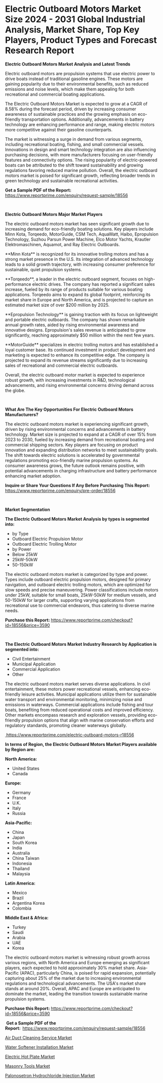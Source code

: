 <p><h1>Electric Outboard Motors Market Size 2024 - 2031 Global Industrial Analysis, Market Share, Top Key Players, Product Types and Forecast Research Report</h1></p><p><strong>Electric Outboard Motors Market Analysis and Latest Trends</strong></p>
<p><p>Electric outboard motors are propulsion systems that use electric power to drive boats instead of traditional gasoline engines. These motors are gaining popularity due to their environmental benefits, such as reduced emissions and noise levels, which make them appealing for both recreational and commercial boating applications. </p><p>The Electric Outboard Motors Market is expected to grow at a CAGR of 8.58% during the forecast period, driven by increasing consumer awareness of sustainable practices and the growing emphasis on eco-friendly transportation options. Additionally, advancements in battery technology are enhancing performance and range, making electric motors more competitive against their gasoline counterparts. </p><p>The market is witnessing a surge in demand from various segments, including recreational boating, fishing, and small commercial vessels. Innovations in design and smart technology integration are also influencing purchasing decisions, with more manufacturers focusing on user-friendly features and connectivity options. The rising popularity of electric-powered boats can be attributed to the shift toward sustainability and growing regulations favoring reduced marine pollution. Overall, the electric outboard motors market is poised for significant growth, reflecting broader trends in green technology and sustainable recreational activities.</p></p>
<p><strong>Get a Sample PDF of the Report:&nbsp;</strong> <a href="https://www.reportprime.com/enquiry/request-sample/18556?utm_campaign=16&utm_medium=2&utm_source=Github&utm_content=ia&utm_term=21112024&utm_id=electric-outboard-motors">https://www.reportprime.com/enquiry/request-sample/18556</a></p>
<p>&nbsp;</p>
<p><strong>Electric Outboard Motors Major Market Players</strong></p>
<p><p>The electric outboard motors market has seen significant growth due to increasing demand for eco-friendly boating solutions. Key players include Minn Kota, Torqeedo, MotorGuide, CSM Tech, AquaWatt, Haibo, Epropulsion Technology, Suzhou Parsun Power Machine, Elco Motor Yachts, Krautler Elektromaschinen, Aquamot, and Ray Electric Outboards.</p><p>**Minn Kota** is recognized for its innovative trolling motors and has a strong market presence in the U.S. Its integration of advanced technology leads to a solid growth trajectory, with increasing consumer preference for sustainable, quiet propulsion systems.</p><p>**Torqeedo**, a leader in the electric outboard segment, focuses on high-performance electric drives. The company has reported a significant sales increase, fueled by its range of products suitable for various boating applications. Torqeedo aims to expand its global footprint, reinforcing its market share in Europe and North America, and is projected to capture an estimated market size of over $200 million by 2025.</p><p>**Epropulsion Technology** is gaining traction with its focus on lightweight and portable electric outboards. The company has shown remarkable annual growth rates, aided by rising environmental awareness and innovative designs. Epropulsion's sales revenue is anticipated to grow significantly, reaching approximately $50 million within the next few years.</p><p>**MotorGuide** specializes in electric trolling motors and has established a loyal customer base. Its continued investment in product development and marketing is expected to enhance its competitive edge. The company is projected to expand its revenue streams significantly due to increasing sales of recreational and commercial electric outboards.</p><p>Overall, the electric outboard motor market is expected to experience robust growth, with increasing investments in R&D, technological advancements, and rising environmental concerns driving demand across the globe.</p></p>
<p>&nbsp;</p>
<p><strong>What Are The Key Opportunities For Electric Outboard Motors Manufacturers?</strong></p>
<p><p>The electric outboard motors market is experiencing significant growth, driven by rising environmental concerns and advancements in battery technology. Market size is projected to expand at a CAGR of over 15% from 2023 to 2030, fueled by increasing demand from recreational boating and commercial shipping sectors. Key players are focusing on product innovation and expanding distribution networks to meet sustainability goals. The shift towards electric solutions is accelerated by governmental regulations promoting eco-friendly marine propulsion systems. As consumer awareness grows, the future outlook remains positive, with potential advancements in charging infrastructure and battery performance enhancing market adoption.</p></p>
<p><strong>Inquire or Share Your Questions If Any Before Purchasing This Report:</strong> <a href="https://www.reportprime.com/enquiry/pre-order/18556?utm_campaign=16&utm_medium=2&utm_source=Github&utm_content=ia&utm_term=21112024&utm_id=electric-outboard-motors">https://www.reportprime.com/enquiry/pre-order/18556</a></p>
<p>&nbsp;</p>
<p><strong>Market Segmentation</strong></p>
<p><strong>The Electric Outboard Motors Market Analysis by types is segmented into:</strong></p>
<p><ul><li>by Type</li><li>Outboard Electric Propulsion Motor</li><li>Outboard Electric Trolling Motor</li><li>by Power</li><li>Below 25kW</li><li>25kW-50kW</li><li>50-150kW</li></ul></p>
<p><p>The electric outboard motors market is categorized by type and power. Types include outboard electric propulsion motors, designed for primary navigation, and outboard electric trolling motors, which are optimized for slow speeds and precise maneuvering. Power classifications include motors under 25kW, suitable for small boats, 25kW-50kW for medium vessels, and 50-150kW for larger crafts, supporting varying applications from recreational use to commercial endeavors, thus catering to diverse marine needs.</p></p>
<p><strong>Purchase this Report:&nbsp;</strong><a href="https://www.reportprime.com/checkout?id=18556&price=3590&utm_campaign=16&utm_medium=2&utm_source=Github&utm_content=ia&utm_term=21112024&utm_id=electric-outboard-motors">https://www.reportprime.com/checkout?id=18556&price=3590</a></p>
<p>&nbsp;</p>
<p><strong>The Electric Outboard Motors Market Industry Research by Application is segmented into:</strong></p>
<p><ul><li>Civil Entertainment</li><li>Municipal Application</li><li>Commercial Application</li><li>Other</li></ul></p>
<p><p>The electric outboard motors market serves diverse applications. In civil entertainment, these motors power recreational vessels, enhancing eco-friendly leisure activities. Municipal applications utilize them for sustainable water transport and environmental monitoring, minimizing noise and emissions in waterways. Commercial applications include fishing and tour boats, benefiting from reduced operational costs and improved efficiency. Other markets encompass research and exploration vessels, providing eco-friendly propulsion options that align with marine conservation efforts and regulatory standards, promoting cleaner waterways globally.</p></p>
<p><a href="https://www.reportprime.com/electric-outboard-motors-r18556?utm_campaign=16&utm_medium=2&utm_source=Github&utm_content=ia&utm_term=21112024&utm_id=electric-outboard-motors">&nbsp;https://www.reportprime.com/electric-outboard-motors-r18556</a></p>
<p><strong>In terms of Region, the Electric Outboard Motors Market Players available by Region are:</strong></p>
<p>
    <p> <strong> North America: </strong>
        <ul>
            <li>United States</li>
            <li>Canada</li>
        </ul>
        </p> 
    <p> <strong> Europe: </strong>
        <ul>
            <li>Germany</li>
            <li>France</li>
            <li>U.K.</li>
            <li>Italy</li>
            <li>Russia</li>
        </ul>
        </p> 
    <p> <strong> Asia-Pacific: </strong>
        <ul>
            <li>China</li>
            <li>Japan</li>
            <li>South Korea</li>
            <li>India</li>
            <li>Australia</li>
            <li>China Taiwan</li>
            <li>Indonesia</li>
            <li>Thailand</li>
            <li>Malaysia</li>
        </ul>
        </p> 
    <p> <strong> Latin America: </strong>
        <ul>
            <li>Mexico</li>
            <li>Brazil</li>
            <li>Argentina Korea</li>
            <li>Colombia</li>
        </ul>
        </p> 
    <p> <strong> Middle East & Africa: </strong>
        <ul>
            <li>Turkey</li>
            <li>Saudi</li>
            <li>Arabia</li>
            <li>UAE</li>
            <li>Korea</li>
        </ul>
    </p>
    </p>
<p><p>The electric outboard motors market is witnessing robust growth across various regions, with North America and Europe emerging as significant players, each expected to hold approximately 30% market share. Asia-Pacific (APAC), particularly China, is poised for rapid expansion, potentially capturing about 25% of the market due to increasing environmental regulations and technological advancements. The USA's market share stands at around 20%. Overall, APAC and Europe are anticipated to dominate the market, leading the transition towards sustainable marine propulsion systems.</p></p>
<p><strong>Purchase this Report: </strong><a href="https://www.reportprime.com/checkout?id=18556&price=3590&utm_campaign=16&utm_medium=2&utm_source=Github&utm_content=ia&utm_term=21112024&utm_id=electric-outboard-motors">https://www.reportprime.com/checkout?id=18556&price=3590</a></p>
<p>&nbsp;<strong>Get a Sample PDF of the Report:&nbsp;&nbsp;</strong><a href="https://www.reportprime.com/enquiry/request-sample/18556?utm_campaign=16&utm_medium=2&utm_source=Github&utm_content=ia&utm_term=21112024&utm_id=electric-outboard-motors">https://www.reportprime.com/enquiry/request-sample/18556</a></p>
<p><strong></strong></p>
<p><p><a href="https://www.linkedin.com/pulse/research-examination-onthe-air-duct-cleaning-service-marketsize-ysehc?utm_campaign=16&utm_medium=2&utm_source=Github&utm_content=ia&utm_term=21112024&utm_id=electric-outboard-motors">Air Duct Cleaning Service Market</a></p><p><a href="https://www.linkedin.com/pulse/water-softener-installation-market-global-regional-analysis-jekhc?utm_campaign=16&utm_medium=2&utm_source=Github&utm_content=ia&utm_term=21112024&utm_id=electric-outboard-motors">Water Softener Installation Market</a></p><p><a href="https://github.com/JosephineMcguire65/Market-Research-Report-List-1/blob/main/electric-hot-plate-market.md?utm_campaign=16&utm_medium=2&utm_source=Github&utm_content=ia&utm_term=21112024&utm_id=electric-outboard-motors">Electric Hot Plate Market</a></p><p><a href="https://github.com/YashRP12/Market-Research-Report-List-6/blob/main/masonry-tools-market.md?utm_campaign=16&utm_medium=2&utm_source=Github&utm_content=ia&utm_term=21112024&utm_id=electric-outboard-motors">Masonry Tools Market</a></p><p><a href="https://issuu.com/reportprime-2/docs/palonosetron-hydrochloride-injectio_6d0e74615d7685?utm_campaign=16&utm_medium=2&utm_source=Github&utm_content=ia&utm_term=21112024&utm_id=electric-outboard-motors">Palonosetron Hydrochloride Injection Market</a></p></p>